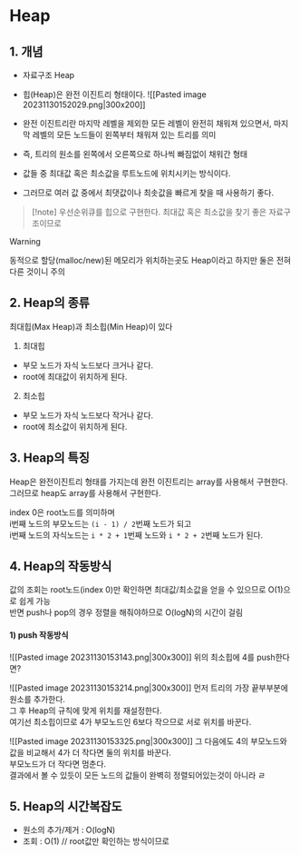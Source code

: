 # Heap

## 1. 개념
- 자료구조 Heap

- 힙(Heap)은 완전 이진트리 형태이다.
![[Pasted image 20231130152029.png|300x200]]
- 완전 이진트리란 마지막 레벨을 제외한 모든 레벨이 완전히 채워져 있으면서, 마지막 레벨의 모든 노드들이 왼쪽부터 채워져 있는 트리를 의미  
- 즉, 트리의 원소를 왼쪽에서 오른쪽으로 하나씩 빠짐없이 채워간 형태  

- 값들 중 최대값 혹은 최소값을 루트노드에 위치시키는 방식이다.  
- 그러므로 여러 값 중에서 최댓값이나 최솟값을 빠르게 찾을 때 사용하기 좋다.
>[!note] 우선순위큐를 힙으로 구현한다.
>최대값 혹은 최소값을 찾기 좋은 자료구조이므로

>[!warning] 
>동적으로 할당(malloc/new)된 메모리가 위치하는곳도 Heap이라고 하지만 둘은 전혀 다른 것이니 주의


## 2. Heap의 종류

최대힙(Max Heap)과 최소힙(Min Heap)이 있다

1) 최대힙
- 부모 노드가 자식 노드보다 크거나 같다.
- root에 최대값이 위치하게 된다.

2) 최소힙
- 부모 노드가 자식 노드보다 작거나 같다.
- root에 최소값이 위치하게 된다.


## 3. Heap의 특징

Heap은 완전이진트리 형태를 가지는데 완전 이진트리는 array를 사용해서 구현한다.  
그러므로 heap도 array를 사용해서 구현한다.

index 0은 root노드를 의미하며  
i번째 노드의 부모노드는 `(i - 1) / 2`번째 노드가 되고  
i번째 노드의 자식노드는 `i * 2 + 1`번째 노드와 `i * 2 + 2`번째 노드가 된다.  


## 4. Heap의 작동방식

값의 조회는 root노드(index 0)만 확인하면 최대값/최소값을 얻을 수 있으므로 O(1)으로 쉽게 가능  
반면 push나 pop의 경우 정렬을 해줘야하므로 O(logN)의 시간이 걸림  

#### 1) push 작동방식

![[Pasted image 20231130153143.png|300x300]]
위의 최소힙에 4를 push한다면?

![[Pasted image 20231130153214.png|300x300]]
먼저 트리의 가장 끝부부분에 원소를 추가한다.  
그 후 Heap의 규칙에 맞게 위치를 재설정한다.  
여기선 최소힙이므로 4가 부모노드인 6보다 작으므로 서로 위치를 바꾼다.  

![[Pasted image 20231130153325.png|300x300]]
그 다음에도 4의 부모노드와 값을 비교해서 4가 더 작다면 둘의 위치를 바꾼다.  
부모노드가 더 작다면 멈춘다.  
결과에서 볼 수 있듯이 모든 노드의 값들이 완벽히 정렬되어있는것이 아니라 ㄹ

## 5. Heap의 시간복잡도

- 원소의 추가/제거 : O(logN)
- 조회 : O(1)          // root값만 확인하는 방식이므로
